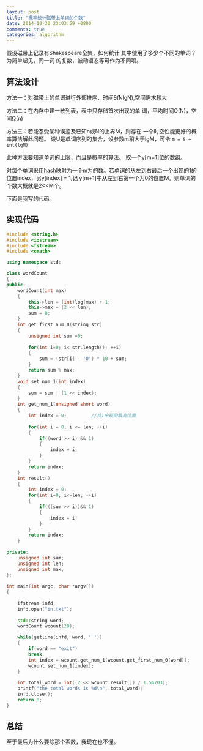 ```yaml
---
layout: post
title: "概率统计磁带上单词的个数"
date: 2014-10-30 23:03:59 +0800
comments: true
categories: algorithm 
---
```



假设磁带上记录有Shakespeare全集，如何统计 其中使用了多少个不同的单词？为简单起见，同一词 的复数，被动语态等可作为不同项。

<!--more-->
## 算法设计
方法一：对磁带上的单词进行外部排序，时间θ(NlgN),空间需求较大

方法二：在内存中建一散列表，表中只存储首次出现的单 词，平均时间O(N)，空间Ω(n)

方法三：若能忍受某种误差及已知n或N的上界M，则存在 一个时空性能更好的概率算法解此问题。 设U是单词序列的集合，设参数m稍大于lgM，可令
 `m = 5 + int(lgM)`

此种方法要知道单词的上限，而且是概率的算法。
取一个y[m+1]位的数组。

对每个单词采用hash映射为一个m为的数。若单词的从左到右最后一个出现的1的位置index，另y[index] = 1,记 y[m+1]中从左到右第一个为0的位置M。则单词的个数大概就是2<<M个。

下面是我写的代码。
## 实现代码
``` C++ WordCount.cpp
#include <string.h>
#include <iostream>
#include <fstream>
#include <cmath>

using namespace std;

class wordCount
{
public:
	wordCount(int max)
	{
		this->len = (int)log(max) + 1;
		this->max = (2 << len);
		sum = 0;
	}
	int get_first_num_0(string str)
	{
		unsigned int sum =0;
		
		for(int i=0; i< str.length(); ++i)
		{
			sum = (str[i] - '0') * 10 + sum;
		}
		return sum % max;
	}
	void set_num_1(int index)
	{
		sum = sum | (1 << index);
	}
	int get_num_1(unsigned short word) 
	{
		int index = 0;         //找1出现的最高位置 
		
		for(int i = 0; i <= len; ++i)
		{
			if((word >> i) && 1)
			{
				index = i; 
			}
		}	
		return index;
	}
	int result()
	{
		int index = 0;
		for(int i=0; i<=len; ++i)
		{
			if(((sum >> i))&& 1)
			{
				index = i;
			}
		}
		return index;
	}
	
private:
	unsigned int sum;
	unsigned int len;
	unsigned int max;	
};
 
int main(int argc, char *argv[])
{
	
	ifstream infd;
	infd.open("in.txt");
	
	std::string word;
	wordCount wcount(20);

	while(getline(infd, word, ' ')) 
	{ 
		if(word == "exit")
		break;
		int index = wcount.get_num_1(wcount.get_first_num_0(word));
		wcount.set_num_1(index);
	}
	
	int total_word = int((2 << wcount.result()) / 1.54703);
	printf("the total words is %d\n", total_word);
	infd.close();
	return 0;
}
```
## 总结

至于最后为什么要除那个系数，我现在也不懂。

